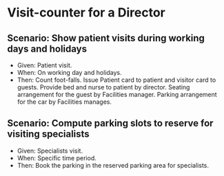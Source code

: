 # Visit-counter for a Director

## Scenario: Show patient visits during working days and holidays

- Given: Patient visit.
- When: On working day and holidays.
- Then: Count foot-falls.
        Issue Patient card to patient and visitor card to guests.
        Provide bed and nurse to patient by director.
        Seating arrangement for the guest by Facilities manager.
        Parking arrangement for the car by Facilities manages.

## Scenario: Compute parking slots to reserve for visiting specialists

- Given: Specialists visit.
- When: Specific time period.
- Then: Book the parking in the reserved parking area for specialists.
